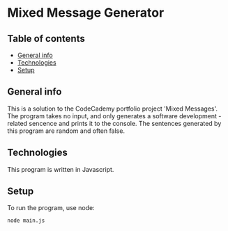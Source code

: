 # Mixed Message Generator

## Table of contents

* [General info](#general-info)
* [Technologies](#technologies)
* [Setup](#setup)

## General info

This is a solution to the CodeCademy portfolio project 'Mixed Messages'. The program takes no input, and only generates a software development -related sencence and prints it to the console. The sentences generated by this program are random and often false.

## Technologies

This program is written in Javascript.

## Setup

To run the program, use node:

``` sh
node main.js
```

